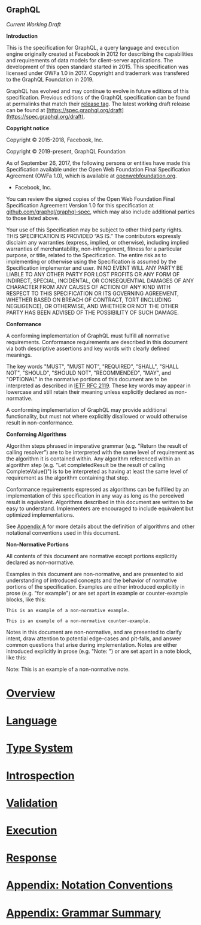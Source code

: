 GraphQL
-------

*Current Working Draft*

**Introduction**

This is the specification for GraphQL, a query language and execution engine
originally created at Facebook in 2012 for describing the capabilities and
requirements of data models for client-server applications. The development of
this open standard started in 2015. This specification was licensed under OWFa
1.0 in 2017. Copyright and trademark was transfered to the GraphQL Foundation
in 2019.

GraphQL has evolved and may continue to evolve in future editions of this
specification. Previous editions of the GraphQL specification can be found at
permalinks that match their [release tag](https://github.com/graphql/graphql-spec/releases).
The latest working draft release can be found at [https://spec.graphql.org/draft](https://spec.graphql.org/draft).

**Copyright notice**

Copyright © 2015-2018, Facebook, Inc.

Copyright © 2019-present, GraphQL Foundation

As of September 26, 2017, the following persons or entities have made this
Specification available under the Open Web Foundation Final Specification
Agreement (OWFa 1.0), which is available at [openwebfoundation.org](http://www.openwebfoundation.org/legal/the-owf-1-0-agreements/owfa-1-0).

* Facebook, Inc.

You can review the signed copies of the Open Web Foundation Final Specification
Agreement Version 1.0 for this specification at [github.com/graphql/graphql-spec](https://github.com/graphql/graphql-spec/tree/master/signed-agreements),
which may also include additional parties to those listed above.

Your use of this Specification may be subject to other third party rights.
THIS SPECIFICATION IS PROVIDED “AS IS.” The contributors expressly disclaim any
warranties (express, implied, or otherwise), including implied warranties of
merchantability, non-infringement, fitness for a particular purpose, or title,
related to the Specification. The entire risk as to implementing or otherwise
using the Specification is assumed by the Specification implementer and user.
IN NO EVENT WILL ANY PARTY BE LIABLE TO ANY OTHER PARTY FOR LOST PROFITS OR ANY
FORM OF INDIRECT, SPECIAL, INCIDENTAL, OR CONSEQUENTIAL DAMAGES OF ANY CHARACTER
FROM ANY CAUSES OF ACTION OF ANY KIND WITH RESPECT TO THIS SPECIFICATION OR ITS
GOVERNING AGREEMENT, WHETHER BASED ON BREACH OF CONTRACT, TORT (INCLUDING
NEGLIGENCE), OR OTHERWISE, AND WHETHER OR NOT THE OTHER PARTY HAS BEEN ADVISED
OF THE POSSIBILITY OF SUCH DAMAGE.


**Conformance**

A conforming implementation of GraphQL must fulfill all normative requirements.
Conformance requirements are described in this document via both
descriptive assertions and key words with clearly defined meanings.

The key words "MUST", "MUST NOT", "REQUIRED", "SHALL", "SHALL NOT", "SHOULD",
"SHOULD NOT", "RECOMMENDED", "MAY", and "OPTIONAL" in the normative portions of
this document are to be interpreted as described in [IETF RFC 2119](https://tools.ietf.org/html/rfc2119).
These key words may appear in lowercase and still retain their meaning unless
explicitly declared as non-normative.

A conforming implementation of GraphQL may provide additional functionality,
but must not where explicitly disallowed or would otherwise result
in non-conformance.


**Conforming Algorithms**

Algorithm steps phrased in imperative grammar (e.g. "Return the result of
calling resolver") are to be interpreted with the same level of requirement as
the algorithm it is contained within. Any algorithm referenced within an
algorithm step (e.g. "Let completedResult be the result of calling
CompleteValue()") is to be interpreted as having at least the same level of
requirement as the algorithm containing that step.

Conformance requirements expressed as algorithms can be fulfilled by an
implementation of this specification in any way as long as the perceived result
is equivalent. Algorithms described in this document are written to be easy to
understand. Implementers are encouraged to include equivalent but
optimized implementations.

See [Appendix A](#sec-Appendix:-Notation-Conventions) for more details
about the definition of algorithms and other notational conventions used in this
document.


**Non-Normative Portions**

All contents of this document are normative except portions explicitly
declared as non-normative.

Examples in this document are non-normative, and are presented to aid
understanding of introduced concepts and the behavior of normative portions of
the specification. Examples are either introduced explicitly in prose
(e.g. "for example") or are set apart in example or counter-example blocks,
like this:

```example
This is an example of a non-normative example.
```

```counter-example
This is an example of a non-normative counter-example.
```

Notes in this document are non-normative, and are presented to clarify intent,
draw attention to potential edge-cases and pit-falls, and answer common
questions that arise during implementation. Notes are either introduced
explicitly in prose (e.g. "Note: ") or are set apart in a note block, like this:

Note: This is an example of a non-normative note.


# [Overview](Section%201%20--%20Overview.md)

# [Language](Section%202%20--%20Language.md)

# [Type System](Section%203%20--%20Type%20System.md)

# [Introspection](Section%204%20--%20Introspection.md)

# [Validation](Section%205%20--%20Validation.md)

# [Execution](Section%206%20--%20Execution.md)

# [Response](Section%207%20--%20Response.md)

# [Appendix: Notation Conventions](Appendix%20A%20--%20Notation%20Conventions.md)

# [Appendix: Grammar Summary](Appendix%20B%20--%20Grammar%20Summary.md)
